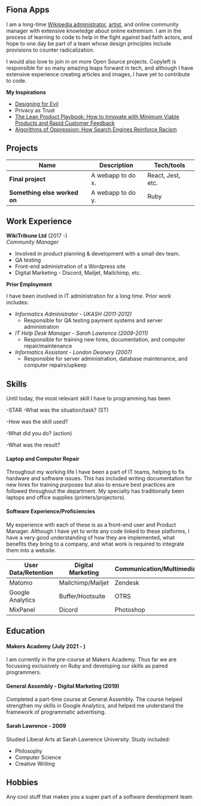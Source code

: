 ## Fiona Apps

I am a long-time <a href="https://en.wikipedia.org/wiki/User:Panyd">Wikipedia administrator</a>, <a href="https://www.burnyourfeelings.com/">artist</a>, and online community manager with extensive knowledge about online extremism. I am in the process of learning to code to help in the fight against bad faith actors, and hope to one day be part of a team whose design principles include provisions to counter radicalization. 

I would also love to join in on more Open Source projects. Copyleft is responsible for so many amazing leaps forward in tech, and although I have extensive experience creating articles and images, I have yet to contribute to code.

**My Inspirations**

* <a href = "https://www.gaijin.com/2015/04/designing-for-evil/">Designing for Evil</a>
* <a hread = "https://www.goodreads.com/book/show/36742119-privacy-as-trust">Privacy as Trust</a>
* <a href = "https://leanproductplaybook.com/">The Lean Product Playbook: How to Innovate with Minimum Viable Products and Rapid Customer Feedback</a>
* <a href = "https://nyupress.org/9781479837243/algorithms-of-oppression/">Algorithms of Oppression: How Search Engines Reinforce Racism</a>

## Projects

| Name                         | Description       | Tech/tools        |
| ---------------------------- | ----------------- | ----------------- |
| **Final project**            | A webapp to do x. | React, Jest, etc. |
| **Something else worked on** | A webapp to do y. | Ruby              |

## Work Experience

**WikiTribune Ltd** (2017 -)  
_Community Manager_

- Involved in product planning & development with a small dev team.
- QA testing
- Front-end administration of a Wordpress site
- Digital Marketing - Discord, Mailjet, Mailchimp, etc.

**Prior Employment**  

I have been involved in IT administration for a long time. Prior work includes:
- _Informatics Administrator - UKASH (2011-2012)_
  - Responsible for QA testing payment systems and server administration
- _IT Help Desk Manager - Sarah Lawrence (2009-2011)_
  - Responsible for training new hires, documentation, and computer repair/maintenance
- _Informatics Assistant - London Deanery (2007)_
  - Responsible for server administration, database maintenance, and computer repairs/upkeep

## Skills

Until today, the most relevant skill I have to programming has been 

-STAR
-What was the situation/task? (ST)

-How was the skill used?

-What did you do? (action)

-What was the result?

#### Laptop and Computer Repair

Throughout my working life I have been a part of IT teams, helping to fix hardware and software issues. This has included writing documentation for new hires for training purposes but also to ensure best practices are followed throughout the department. My specialty has traditionally been laptops and office supplies (printers/projectors).

#### Software Experience/Proficiencies
My experience with each of these is as a front-end user and Product Manager. Although I have yet to write any code linked to these platforms, I have a very good understanding of how they are implemented, what benefits they bring to a company, and what work is required to integrate them into a website.


| User Data/Retention | Digital Marketing | Communication/Multimedia |
| ------------------- | ----------------- | ------------------------ |
| Matomo              | Mailchimp/Mailjet | Zendesk                  |
| Google Analytics    | Buffer/Hootsuite  | OTRS                     |
| MixPanel            | Dicord            | Photoshop                |
                   

## Education

#### Makers Academy (July 2021 - )
I am currently in the pre-course at Makers Academy. Thus far we are focussing exclusively on Ruby and developing our skills as paired programmers.

#### General Assembly - Digital Marketing (2019)
Completed a part-time course at General Assembly. The course helped strengthen my skills in Google Analytics, and helped me understand the framework of programmatic advertising.

#### Sarah Lawrence - 2009
Studied Liberal Arts at Sarah Lawrence University. Study included:

- Philosophy
- Computer Science
- Creative Writing

## Hobbies

Any cool stuff that makes you a super part of a software development team
